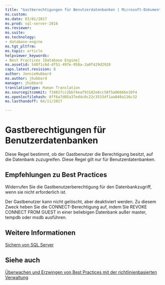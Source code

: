 ```yaml
---
title: "Gastberechtigungen für Benutzerdatenbanken | Microsoft-Dokumentation"
ms.custom: 
ms.date: 03/01/2017
ms.prod: sql-server-2016
ms.reviewer: 
ms.suite: 
ms.technology:
- database-engine
ms.tgt_pltfrm: 
ms.topic: article
helpviewer_keywords:
- Best Practices [Database Engine]
ms.assetid: 540f1c6d-df51-497e-958a-3a0f429d2920
caps.latest.revision: 8
author: JennieHubbard
ms.author: jhubbard
manager: jhubbard
translationtype: Human Translation
ms.sourcegitcommit: f3481fcc2bb74eaf93182e6cc58f5a06666e10f4
ms.openlocfilehash: 8ff6a7d05a37ed4c0c22c3533df1aa040a116c32
ms.lasthandoff: 04/11/2017

---
```

# <a name="guest-permissions-on-user-databases"></a>Gastberechtigungen für Benutzerdatenbanken
  Diese Regel bestimmt, ob der Gastbenutzer die Berechtigung besitzt, auf die Datenbank zuzugreifen. Diese Regel gilt nur für Benutzerdatenbanken.  
  
## <a name="best-practices-recommendations"></a>Empfehlungen zu Best Practices  
 Widerrufen Sie die Gastbenutzerberechtigung für den Datenbankzugriff, wenn sie nicht erforderlich ist.  
  
 Der Gastbenutzer kann nicht gelöscht, aber deaktiviert werden. Zu diesem Zweck heben Sie die CONNECT-Berechtigung auf, indem Sie REVOKE CONNECT FROM GUEST in einer beliebigen Datenbank außer master, tempdb oder msdb ausführen.  
  
## <a name="for-more-information"></a>Weitere Informationen  
 [Sichern von SQL Server](../../relational-databases/security/securing-sql-server.md)  
  
## <a name="see-also"></a>Siehe auch  
 [Überwachen und Erzwingen von Best Practices mit der richtlinienbasierten Verwaltung](../../relational-databases/policy-based-management/monitor-and-enforce-best-practices-by-using-policy-based-management.md)  
  
  
